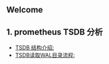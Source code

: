 ## Welcome

## 1. prometheus TSDB 分析
- [TSDB 结构介绍:](docs/tsdb_introduce.MD)
- [TSDB读取WAL目录流程:](docs/tsdb_wal.MD)
